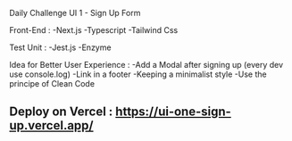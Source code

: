 Daily Challenge UI 1 - Sign Up Form 

Front-End :
-Next.js
-Typescript
-Tailwind Css

Test Unit :
-Jest.js
-Enzyme

Idea for Better User Experience :
-Add a Modal after signing up (every dev use console.log)
-Link in a footer
-Keeping a minimalist style
-Use the principe of Clean Code

## Deploy on Vercel : https://ui-one-sign-up.vercel.app/

